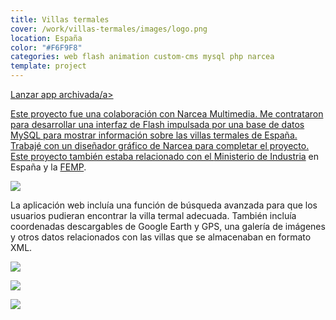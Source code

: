```yaml
---
title: Villas termales
cover: /work/villas-termales/images/logo.png
location: España
color: "#F6F9F8"
categories: web flash animation custom-cms mysql php narcea
template: project
---
```


<p class="align-center">
<a class="btn external" role="button" href="http://work.joanmira.com/webs/villastermales/" target="_blank">Lanzar app archivada/a>
</p>

Este proyecto fue una colaboración con Narcea Multimedia. Me contrataron para desarrollar una interfaz de Flash impulsada por una base de datos MySQL para mostrar información sobre las villas termales de España. Trabajé con un diseñador gráfico de Narcea para completar el proyecto. Este proyecto también estaba relacionado con el [Ministerio de Industria](http://www.minetur.gob.es/) en España y la [FEMP](http://www.femp.es/).

![](/trabajo/villas-termales/images/1.png)

La aplicación web incluía una función de búsqueda avanzada para que los usuarios pudieran encontrar la villa termal adecuada. También incluía coordenadas descargables de Google Earth y GPS, una galería de imágenes y otros datos relacionados con las villas que se almacenaban en formato XML.

![](/work/villas-termales/images/2.jpg)

![](/work/villas-termales/images/3.jpg)

![](/work/villas-termales/images/4.jpg)
